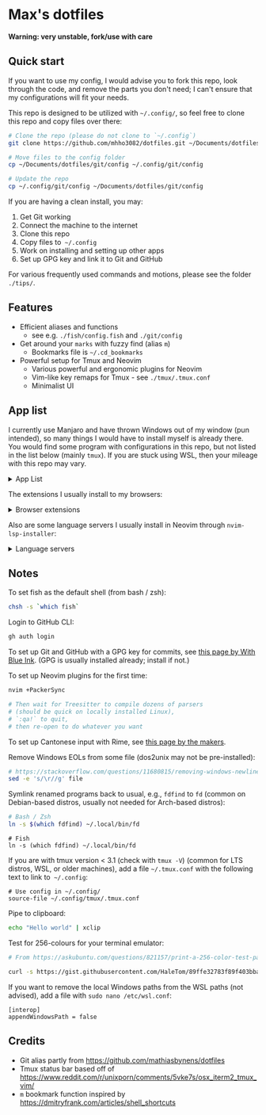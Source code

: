 # Max's dotfiles

**Warning: very unstable, fork/use with care**

## Quick start

If you want to use my config, I would advise you to fork this repo,
look through the code, and remove the parts you don't need;
I can't ensure that my configurations will fit your needs.

This repo is designed to be utilized with `~/.config/`,
so feel free to clone this repo and copy files over there:

```bash
# Clone the repo (please do not clone to `~/.config`)
git clone https://github.com/mhho3082/dotfiles.git ~/Documents/dotfiles/

# Move files to the config folder
cp ~/Documents/dotfiles/git/config ~/.config/git/config

# Update the repo
cp ~/.config/git/config ~/Documents/dotfiles/git/config
```

If you are having a clean install, you may:

1. Get Git working
2. Connect the machine to the internet
3. Clone this repo
4. Copy files to` ~/.config`
5. Work on installing and setting up other apps
6. Set up GPG key and link it to Git and GitHub

For various frequently used commands and motions,
please see the folder `./tips/`.

## Features

- Efficient aliases and functions
  - see e.g. `./fish/config.fish` and `./git/config`
- Get around your `marks` with fuzzy find (alias `m`)
  - Bookmarks file is `~/.cd_bookmarks`
- Powerful setup for Tmux and Neovim
  - Various powerful and ergonomic plugins for Neovim
  - Vim-like key remaps for Tmux - see `./tmux/.tmux.conf`
  - Minimalist UI

## App list

I currently use Manjaro and have thrown Windows out of my window (pun intended),
so many things I would have to install myself is already there.
You would find some program with configurations in this repo,
but not listed in the list below (mainly `tmux`).
If you are stuck using WSL, then your mileage with this repo may vary.

<details>
<summary> App List </summary>

- Coding
  - `fish`
  - `nvim`
  - `github-cli` (`gh` on the command line)
  - `python`
  - `nodejs`
- Command line
  - `yay`
  - `exa`
  - `xclip`
  - `fd`
  - `fzf`
  - `ripgrep`
- Linters
  - `clang-format`
  - `yapf`
  - `prettierd`
- Usual stuff
  - `mupdf`
  - `firefox`
  - `libreoffice-fresh`
  - `discord`
  - `signal-desktop`
  - `simplenote-electron-bin`
- Utilities
  - `rofi`
  - `kazam`
  - `fcitx5` (with `rime` plugin)
  - `redshift`
  - `timeshift` (system backup)
  - `backintime` (user files backup)
  - `imagewriter`
- School
  - `chromium` (since Microsoft apps cannot be logged in on Firefox)
  - `teams-natifier`
  - `zoom`
  - `audacity`
  - `insomnia`
  - `logisim`
  - `qtspim`
  - `zotero-bin`
- Theme and fonts
  - `tela-icon-theme`
  - `whitesur-gtk-theme`
  - `nordzy-cursors`
  - `noto-fonts`
  - `ttf-ms-fonts`
  - `ttf-fira-code`
  - `ttf-inconsolata`

</details>

The extensions I usually install to my browsers:

<details>
<summary> Browser extensions </summary>

- `Vimium`
- `HTTPS Everywhere`
- `uBlock origin`
- `Zotero`
- `Facebook container`

</details>

Also are some language servers I usually install in Neovim through `nvim-lsp-installer`:

<details>
<summary> Language servers </summary>

- `clangd` (C, C++)
- `jedi_language_server` (Python)
- `ltex` (Grammar checking)
- `sumneko_lua` (Lua)
- `bashls` (Bash)

</details>

## Notes

To set fish as the default shell (from bash / zsh):

```bash
chsh -s `which fish`
```

Login to GitHub CLI:

```bash
gh auth login
```

To set up Git and GitHub with a GPG key for commits, see
[this page by With Blue Ink](https://withblue.ink/2020/05/17/how-and-why-to-sign-git-commits.html).
(GPG is usually installed already; install if not.)

To set up Neovim plugins for the first time:

```bash
nvim +PackerSync

# Then wait for Treesitter to compile dozens of parsers
# (should be quick on locally installed Linux),
# `:qa!` to quit,
# then re-open to do whatever you want
```

To set up Cantonese input with Rime, see
[this page by the makers](https://github.com/rime/rime-cantonese/wiki).

Remove Windows EOLs from some file
(dos2unix may not be pre-installed):

```bash
# https://stackoverflow.com/questions/11680815/removing-windows-newlines-on-linux-sed-vs-awk
sed -e 's/\r//g' file
```

Symlink renamed programs back to usual, e.g., `fdfind` to `fd`
(common on Debian-based distros, usually not needed for Arch-based distros):

```bash
# Bash / Zsh
ln -s $(which fdfind) ~/.local/bin/fd
```

```fish
# Fish
ln -s (which fdfind) ~/.local/bin/fd
```

If you are with tmux version < 3.1 (check with `tmux -V`)
(common for LTS distros, WSL, or older machines),
add a file `~/.tmux.conf` with the following text to link to` ~/.config`:

```tmux
# Use config in ~/.config/
source-file ~/.config/tmux/.tmux.conf
```

Pipe to clipboard:

```bash
echo "Hello world" | xclip
```

Test for 256-colours for your terminal emulator:

```bash
# From https://askubuntu.com/questions/821157/print-a-256-color-test-pattern-in-the-terminal

curl -s https://gist.githubusercontent.com/HaleTom/89ffe32783f89f403bba96bd7bcd1263/raw/ | bash
```

If you want to remove the local Windows paths from the WSL paths (not advised),
add a file with `sudo nano /etc/wsl.conf`:

```
[interop]
appendWindowsPath = false
```

## Credits

- Git alias partly from
  https://github.com/mathiasbynens/dotfiles
- Tmux status bar based off of
  https://www.reddit.com/r/unixporn/comments/5vke7s/osx_iterm2_tmux_vim/
- `m` bookmark function inspired by
  https://dmitryfrank.com/articles/shell_shortcuts
